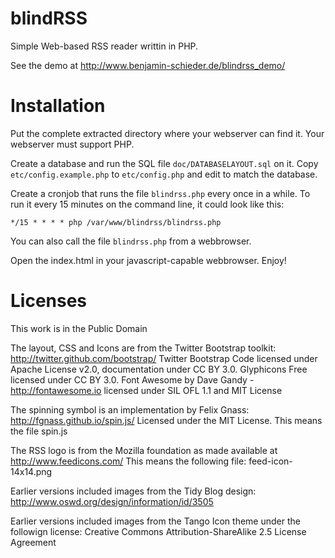 blindRSS
========

Simple Web-based RSS reader writtin in PHP.

See the demo at http://www.benjamin-schieder.de/blindrss_demo/

Installation
============

Put the complete extracted directory where your webserver can find it.
Your webserver must support PHP.

Create a database and run the SQL file ```doc/DATABASELAYOUT.sql``` on it.
Copy ```etc/config.example.php``` to ```etc/config.php``` and edit to match the database.

Create a cronjob that runs the file ```blindrss.php``` every once in a while.
To run it every 15 minutes on the command line, it could look like this:

```
*/15 * * * * php /var/www/blindrss/blindrss.php
```

You can also call the file ```blindrss.php``` from a webbrowser.

Open the index.html in your javascript-capable webbrowser.
Enjoy!

Licenses
========

This work is in the Public Domain

The layout, CSS and Icons are from the Twitter Bootstrap toolkit:
	http://twitter.github.com/bootstrap/
Twitter Bootstrap Code licensed under Apache License v2.0, documentation under CC BY 3.0.
Glyphicons Free licensed under CC BY 3.0.
Font Awesome by Dave Gandy - http://fontawesome.io licensed under SIL OFL 1.1 and MIT License

The spinning symbol is an implementation by Felix Gnass: http://fgnass.github.io/spin.js/
	Licensed under the MIT License.
	This means the file spin.js

The RSS logo is from the Mozilla foundation as made available at http://www.feedicons.com/
This means the following file:
	feed-icon-14x14.png

Earlier versions included images from the Tidy Blog design:
	http://www.oswd.org/design/information/id/3505

Earlier versions included images from the Tango Icon theme under the followign license:
	Creative Commons Attribution-ShareAlike 2.5 License Agreement
